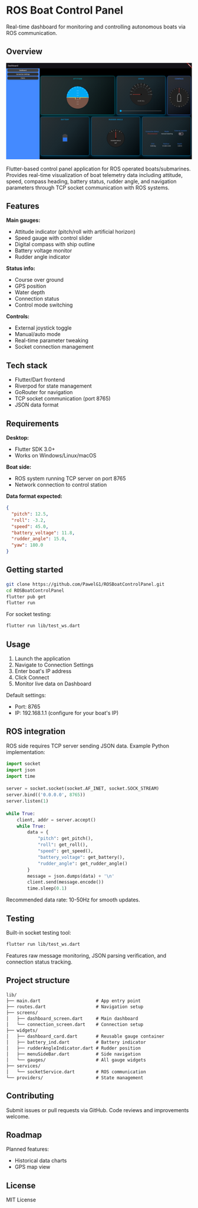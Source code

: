 # ROS Boat Control Panel

Real-time dashboard for monitoring and controlling autonomous boats via ROS communication.

## Overview

![Dashboard image](assets/dashboard.png)

Flutter-based control panel application for ROS operated boats/submarines. Provides real-time visualization of boat telemetry data including attitude, speed, compass heading, battery status, rudder angle, and navigation parameters through TCP socket communication with ROS systems.

## Features

**Main gauges:**
- Attitude indicator (pitch/roll with artificial horizon)
- Speed gauge with control slider
- Digital compass with ship outline
- Battery voltage monitor
- Rudder angle indicator

**Status info:**
- Course over ground
- GPS position
- Water depth
- Connection status
- Control mode switching

**Controls:**
- External joystick toggle
- Manual/auto mode
- Real-time parameter tweaking
- Socket connection management

## Tech stack

- Flutter/Dart frontend
- Riverpod for state management
- GoRouter for navigation
- TCP socket communication (port 8765)
- JSON data format

## Requirements

**Desktop:**
- Flutter SDK 3.0+
- Works on Windows/Linux/macOS

**Boat side:**
- ROS system running TCP server on port 8765
- Network connection to control station

**Data format expected:**
```json
{
  "pitch": 12.5,
  "roll": -3.2,
  "speed": 45.0,
  "battery_voltage": 11.8,
  "rudder_angle": 15.0,
  "yaw": 180.0
}
```

## Getting started

```bash
git clone https://github.com/PawelG1/ROSBoatControlPanel.git
cd ROSBoatControlPanel
flutter pub get
flutter run
```

For socket testing:
```bash
flutter run lib/test_ws.dart
```

## Usage

1. Launch the application
2. Navigate to Connection Settings
3. Enter boat's IP address
4. Click Connect
5. Monitor live data on Dashboard

Default settings:
- Port: 8765
- IP: 192.168.1.1 (configure for your boat's IP)

## ROS integration

ROS side requires TCP server sending JSON data. Example Python implementation:

```python
import socket
import json
import time

server = socket.socket(socket.AF_INET, socket.SOCK_STREAM)
server.bind(('0.0.0.0', 8765))
server.listen(1)

while True:
    client, addr = server.accept()
    while True:
        data = {
            "pitch": get_pitch(),
            "roll": get_roll(),
            "speed": get_speed(),
            "battery_voltage": get_battery(),
            "rudder_angle": get_rudder_angle()
        }
        message = json.dumps(data) + '\n'
        client.send(message.encode())
        time.sleep(0.1)
```

Recommended data rate: 10-50Hz for smooth updates.

## Testing

Built-in socket testing tool:
```bash
flutter run lib/test_ws.dart
```

Features raw message monitoring, JSON parsing verification, and connection status tracking.

## Project structure

```
lib/
├── main.dart                     # App entry point
├── routes.dart                   # Navigation setup
├── screens/
│   ├── dashboard_screen.dart     # Main dashboard
│   └── connection_screen.dart    # Connection setup
├── widgets/
│   ├── dashboard_card.dart       # Reusable gauge container
│   ├── battery_ind.dart          # Battery indicator
│   ├── rudderAngleIndicator.dart # Rudder position
│   ├── menuSideBar.dart          # Side navigation
│   └── gauges/                   # All gauge widgets
├── services/
│   └── socketService.dart        # ROS communication
└── providers/                    # State management
```

## Contributing

Submit issues or pull requests via GitHub. Code reviews and improvements welcome.

## Roadmap

Planned features:
- Historical data charts
- GPS map view

## License

MIT License
